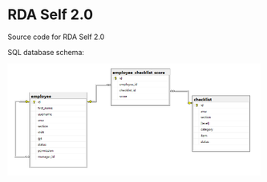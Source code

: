 # RDA Self 2.0

Source code for RDA Self 2.0

SQL database schema:  

![schema](public/images/schema.png "Database Schema")